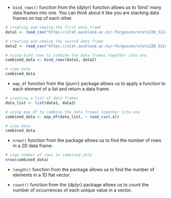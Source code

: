 - `bind_rows()` function from the {dplyr} function allows us to ‘bind’ many data frames into one. You can think about it like you are stacking data frames on top of each other.

```R
# creating and naming the first data frame
data1 <- read_csv("https://stat.auckland.ac.nz/~fergusson/stats220_S124/zoom_data/participants1.csv")

# creating and naming the second data frame
data2 <- read_csv("https://stat.auckland.ac.nz/~fergusson/stats220_S124/zoom_data/participants2.csv")

# using bind_rows to combine the data frames together into one
combined_data <- bind_rows(data1, data2)

# view data
combined_data
```

- `map_df` function from the {purrr} package allows us to apply a function to each element of a list and return a data frame.

```R
# creating a list of data frames
data_list <- list(data1, data2)

# using map_df to combine the data frames together into one
combined_data <- map_df(data_list, ~ read_csv(.x))

# view data
combined_data
```

- `nrow()` function from the package allows us to find the number of rows in a 2D data frame.

```R
# view number of rows in combined_data
nrow(combined_data)
```

- `length()` function from the package allows us to find the number of elements in a 1D flat vector.

- `count()` function from the {dplyr} package allows us to count the number of occurrences of each unique value in a vector.
